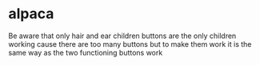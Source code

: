 # alpaca
Be aware that only hair and ear children buttons are the only children working cause there are too many buttons but to make them work it is the same way 
as the two functioning buttons work
